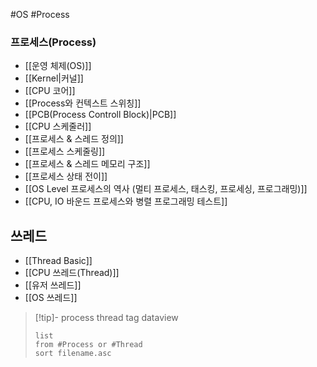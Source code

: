 
#OS #Process 

### 프로세스(Process) 
-  [[운영 체제(OS)]]
- [[Kernel|커널]]
- [[CPU 코어]]
- [[Process와 컨텍스트 스위칭]]
- [[PCB(Process Controll Block)|PCB]]
- [[CPU 스케줄러]]
- [[프로세스 & 스레드 정의]]
- [[프로세스 스케줄링]]
- [[프로세스 & 스레드 메모리 구조]]
- [[프로세스 상태 전이]]
- [[OS Level 프로세스의 역사 (멀티 프로세스, 태스킹, 프로세싱, 프로그래밍)]]
- [[CPU, IO 바운드 프로세스와 병렬 프로그래밍 테스트]]


## 쓰레드

- [[Thread Basic]]
- [[CPU 쓰레드(Thread)]]
- [[유저 쓰레드]]
- [[OS 쓰레드]]

>[!tip]- process thread tag dataview
>```dataview
>list
>from #Process or #Thread 
>sort filename.asc
>```



